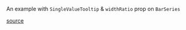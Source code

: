 An example with `SingleValueTooltip` & `widthRatio` prop on `BarSeries`

[source](https://github.com/kossidts/react-stockcharts/blob/master/docs/lib/charts/AreaChartWithZoomPan.js)

<!-- , [codesandbox](https://codesandbox.io/s/github/rrag/react-stockcharts-examples2/tree/master/examples/AreaChartWithZoomPan) -->

